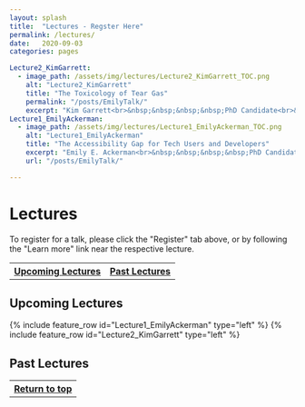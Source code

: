 ```yaml
---
layout: splash
title:  "Lectures - Regster Here"
permalink: /lectures/
date:   2020-09-03
categories: pages

Lecture2_KimGarrett:
  - image_path: /assets/img/lectures/Lecture2_KimGarrett_TOC.png
    alt: "Lecture2_KimGarrett"
    title: "The Toxicology of Tear Gas"
    permalink: "/posts/EmilyTalk/"
    excerpt: "Kim Garrett<br>&nbsp;&nbsp;&nbsp;&nbsp;PhD Candidate<br>&nbsp;&nbsp;&nbsp;&nbsp;Public Health<br>&nbsp;&nbsp;&nbsp;&nbsp;University of Pittsburgh<br><br>October 21st, 2020"
Lecture1_EmilyAckerman:
  - image_path: /assets/img/lectures/Lecture1_EmilyAckerman_TOC.png
    alt: "Lecture1_EmilyAckerman"
    title: "The Accessibility Gap for Tech Users and Developers"
    excerpt: "Emily E. Ackerman<br>&nbsp;&nbsp;&nbsp;&nbsp;PhD Candidate<br>&nbsp;&nbsp;&nbsp;&nbsp;Chemical Engineering<br>&nbsp;&nbsp;&nbsp;&nbsp;University of Pittsburgh<br><br>Septmeber 29th, 2020"
    url: "/posts/EmilyTalk/"

---
```

<p> </p>

<a name="top"></a>
# Lectures
To register for a talk, please click the "Register" tab above, or by following the "Learn more" link near the respective lecture.
<table style="width:100%">
  <tr>
    <th><a href="#ul" class="btn btn--primary">Upcoming Lectures</a></th>
    <th><a href="#pl" class="btn btn--primary">Past Lectures</a></th>
  </tr>
</table>

<a name="ul"></a>
## Upcoming Lectures
{% include feature_row id="Lecture1_EmilyAckerman" type="left" %}
{% include feature_row id="Lecture2_KimGarrett" type="left" %}

<a name="pl"></a>
## Past Lectures


<table style="width:100%">
  <tr>
    <th><a href="#top" class="btn btn--primary">Return to top</a></th>
  </tr>
</table>
